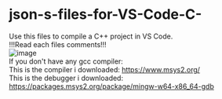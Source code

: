# json-s-files-for-VS-Code-C-
Use this files to compile a C++ project in VS Code. <br>
!!!Read each files comments!!! <br>
![image](https://user-images.githubusercontent.com/80979314/190522337-b86b4180-d21c-4aa3-b38c-60b23cd70c0a.png) <br>
If you don't have any gcc compiler: <br>
          This is the compiler i downloaded: https://www.msys2.org/ <br>
          This is the debugger i downloaded: https://packages.msys2.org/package/mingw-w64-x86_64-gdb
